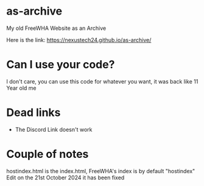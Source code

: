 # as-archive
My old FreeWHA Website as an Archive

Here is the link: https://nexustech24.github.io/as-archive/

# Can I use your code?

I don't care, you can use this code for whatever you want, it was back like 11 Year old me

# Dead links

* The Discord Link doesn't work

# Couple of notes

hostindex.html is the index.html, FreeWHA's index is by default "hostindex"
Edit on the 21st October 2024 it has been fixed
